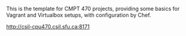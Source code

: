 This is the template for CMPT 470 projects, providing some basics for Vagrant and Virtualbox setups, with configuration by Chef.

http://csil-cpu470.csil.sfu.ca:8171
